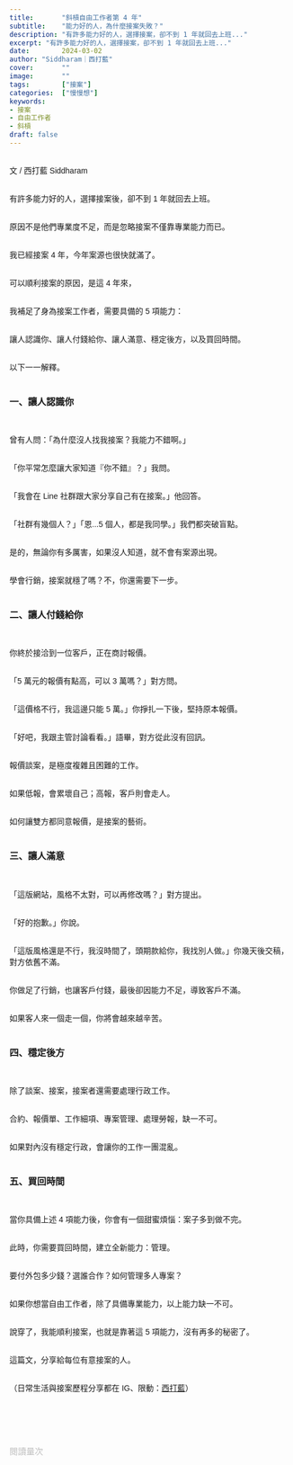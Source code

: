 ```yaml
---
title:       "斜槓自由工作者第 4 年"
subtitle:    "能力好的人，為什麼接案失敗？"
description: "有許多能力好的人，選擇接案，卻不到 1 年就回去上班..."
excerpt: "有許多能力好的人，選擇接案，卻不到 1 年就回去上班..."
date:        2024-03-02
author: "Siddharam｜西打藍"
cover:       ""
image:       ""
tags:        ["接案"]
categories:  ["慢慢想"]
keywords:
- 接案
- 自由工作者
- 斜槓
draft: false
---
```


<article style="font-family: 'Noto Sans TC', '微軟正黑體', sans-serif; font-weight: 300;">

<br>文 / 西打藍 Siddharam<br><br>

<!-- 不靠運氣接案，你需要 5 種能力 -->

有許多能力好的人，選擇接案後，卻不到 1 年就回去上班。<br><br>

原因不是他們專業度不足，而是忽略接案不僅靠專業能力而已。<br><br>

我已經接案 4 年，今年案源也很快就滿了。<br><br>

可以順利接案的原因，是這 4 年來，<br><br>

我補足了身為接案工作者，需要具備的 5 項能力：<br><br>

讓人認識你、讓人付錢給你、讓人滿意、穩定後方，以及買回時間。<br><br>

以下一一解釋。<br><br>


<h3 class="article-h1-color">一、讓人認識你</h3><br>

曾有人問：「為什麼沒人找我接案？我能力不錯啊。」<br><br>

「你平常怎麼讓大家知道『你不錯』？」我問。<br><br>

「我會在 Line 社群跟大家分享自己有在接案。」他回答。<br><br>

「社群有幾個人？」「恩...5 個人，都是我同學。」我們都突破盲點。<br><br>

是的，無論你有多厲害，如果沒人知道，就不會有案源出現。<br><br>

學會行銷，接案就穩了嗎？不，你還需要下一步。<br><br>


<h3 class="article-h1-color">二、讓人付錢給你</h3><br>

你終於接洽到一位客戶，正在商討報價。<br><br>

「5 萬元的報價有點高，可以 3 萬嗎？」對方問。<br><br>

「這價格不行，我這邊只能 5 萬。」你掙扎一下後，堅持原本報價。<br><br>

「好吧，我跟主管討論看看。」語畢，對方從此沒有回訊。<br><br>

報價談案，是極度複雜且困難的工作。<br><br>

如果低報，會累壞自己；高報，客戶則會走人。<br><br>

如何讓雙方都同意報價，是接案的藝術。<br><br>


<h3 class="article-h1-color">三、讓人滿意</h3><br>

「這版網站，風格不太對，可以再修改嗎？」對方提出。<br><br>

「好的抱歉。」你說。<br><br>

「這版風格還是不行，我沒時間了，頭期款給你，我找別人做。」你幾天後交稿，對方依舊不滿。<br><br>

你做足了行銷，也讓客戶付錢，最後卻因能力不足，導致客戶不滿。<br><br>

如果客人來一個走一個，你將會越來越辛苦。<br><br>


<h3 class="article-h1-color">四、穩定後方</h3><br>

除了談案、接案，接案者還需要處理行政工作。<br><br>

合約、報價單、工作細項、專案管理、處理勞報，缺一不可。<br><br>

如果對內沒有穩定行政，會讓你的工作一團混亂。<br><br>


<h3 class="article-h1-color">五、買回時間</h3><br>

當你具備上述 4 項能力後，你會有一個甜蜜煩惱：案子多到做不完。<br><br>

此時，你需要買回時間，建立全新能力：管理。<br><br>

要付外包多少錢？選誰合作？如何管理多人專案？<br><br>

如果你想當自由工作者，除了具備專業能力，以上能力缺一不可。<br><br>

說穿了，我能順利接案，也就是靠著這 5 項能力，沒有再多的秘密了。<br><br>

這篇文，分享給每位有意接案的人。<br><br>



<!-- 
<!-- 案例 > 證明案例 > 壞處 > 怎麼改變（列步驟） > 結語總結金句 -->


（日常生活與接案歷程分享都在 IG、限動：<a href="https://www.instagram.com/sidd.blue/" target="_blank">西打藍</a>）<br><br>

<!-- <h3 class="article-h1-color"></h3><br> -->





<br><br><br>

</article>

<div style="color: #bfbfbf; font-size: 15px;" id="busuanzi_container_page_pv">
  閱讀量<span id="busuanzi_value_page_pv"></span>次
</div>

<script src="../../js/post.js"></script>
